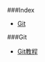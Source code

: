 ###Index
* [Git](#git)

###Git
* [Git教程](http://www.liaoxuefeng.com/wiki/0013739516305929606dd18361248578c67b8067c8c017b000)
